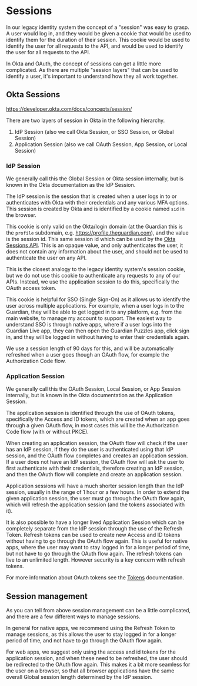 # Sessions

In our legacy identity system the concept of a "session" was easy to grasp. A user would log in, and they would be given a cookie that would be used to identify them for the duration of their session. This cookie would be used to identify the user for all requests to the API, and would be used to identify the user for all requests to the API.

In Okta and OAuth, the concept of sessions can get a little more complicated. As there are multiple "session layers" that can be used to identify a user, it's important to understand how they all work together.

## Okta Sessions

https://developer.okta.com/docs/concepts/session/

There are two layers of session in Okta in the following hierarchy.

1. IdP Session (also we call Okta Session, or SSO Session, or Global Session)
2. Application Session (also we call OAuth Session, App Session, or Local Session)

### IdP Session

We generally call this the Global Session or Okta session internally, but is known in the Okta documentation as the IdP Session.

The IdP session is the session that is created when a user logs in to or authenticates with Okta with their credentials and any various MFA options. This session is created by Okta and is identified by a cookie named `sid` in the browser.

This cookie is only valid on the Okta/login domain (at the Guardian this is the `profile` subdomain, e.g. https://profile.theguardian.com), and the value is the session id. This same session id which can be used by the [Okta Sessions API](https://developer.okta.com/docs/reference/api/sessions/). This is an opaque value, and only authenticates the user, it does not contain any information about the user, and should not be used to authenticate the user on any API.

This is the closest analogy to the legacy identity system's session cookie, but we do not use this cookie to authenticate any requests to any of our APIs. Instead, we use the application session to do this, specifically the OAuth access token.

This cookie is helpful for SSO (Single Sign-On) as it allows us to identify the user across multiple applications. For example, when a user logs in to the Guardian, they will be able to get logged in to any platform, e.g. from the main website, to manage my account to support. The easiest way to understand SSO is through native apps, where if a user logs into the Guardian Live app, they can then open the Guardian Puzzles app, click sign in, and they will be logged in without having to enter their credentials again.

We use a session length of 90 days for this, and will be automatically refreshed when a user goes though an OAuth flow, for example the Authorization Code flow.

### Application Session

We generally call this the OAuth Session, Local Session, or App Session internally, but is known in the Okta documentation as the Application Session.

The application session is identified through the use of OAuth tokens, specifically the Access and ID tokens, which are created when an app goes through a given OAuth flow, in most cases this will be the Authorization Code flow (with or without PKCE).

When creating an application session, the OAuth flow will check if the user has an IdP session, if they do the user is authenticated using that IdP session, and the OAuth flow completes and creates an application session. If a user does not have an IdP session, the OAuth flow will ask the user to first authenticate with their credentials, therefore creating an IdP session, and then the OAuth flow will complete and create an application session.

Application sessions will have a much shorter session length than the IdP session, usually in the range of 1 hour or a few hours. In order to extend the given application session, the user must go through the OAuth flow again, which will refresh the application session (and the tokens associated with it).

It is also possible to have a longer lived Application Session which can be completely separate from the IdP session through the use of the Refresh Token. Refresh tokens can be used to create new Access and ID tokens without having to go through the OAuth flow again. This is useful for native apps, where the user may want to stay logged in for a longer period of time, but not have to go through the OAuth flow again. The refresh tokens can live to an unlimited length. However security is a key concern with refresh tokens.

For more information about OAuth tokens see the [Tokens](tokens.md) documentation.

## Session management

As you can tell from above session management can be a little complicated, and there are a few different ways to manage sessions.

In general for native apps, we recommend using the Refresh Token to manage sessions, as this allows the user to stay logged in for a longer period of time, and not have to go through the OAuth flow again.

For web apps, we suggest only using the access and id tokens for the application session, and when these need to be refreshed, the user should be redirected to the OAuth flow again. This makes it a bit more seamless for the user on a browser, so that all browser applications have the same overall Global session length determined by the IdP session.
